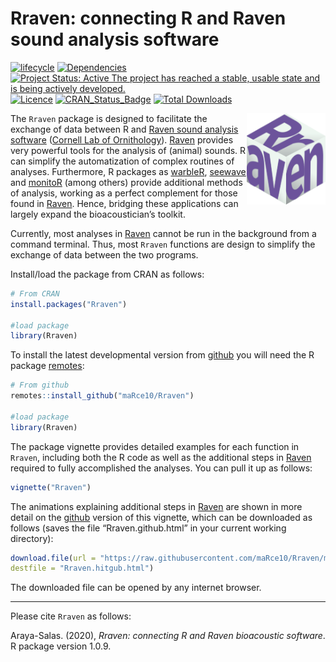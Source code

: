 Rraven: connecting R and Raven sound analysis software
================

<!-- README.md is generated from README.Rmd. Please edit that file -->
<!-- badges: start -->

[![lifecycle](https://img.shields.io/badge/lifecycle-maturing-brightgreen.svg)](https://lifecycle.r-lib.org/articles/stages.html)
[![Dependencies](https://tinyverse.netlify.com/badge/Rraven)](https://cran.r-project.org/package=Rraven)
[![Project Status: Active The project has reached a stable, usable state
and is being actively
developed.](https://www.repostatus.org/badges/latest/active.svg)](https://www.repostatus.org/#active)
[![Licence](https://img.shields.io/badge/https://img.shields.io/badge/licence-GPL--2-blue.svg)](https://www.gnu.org/licenses/gpl-3.0.en.html)
[![CRAN_Status_Badge](https://www.r-pkg.org/badges/version/Rraven)](https://cran.r-project.org/package=Rraven)
[![Total
Downloads](https://cranlogs.r-pkg.org/badges/grand-total/Rraven)](https://cranlogs.r-pkg.org/badges/grand-total/Rraven)
<!-- badges: end -->

<img src="vignettes/Rraven_sticker.png" alt="warbleR logo" align="right" width = "25%" height="25%"/>

The `Rraven` package is designed to facilitate the exchange of data
between R and [Raven sound analysis
software](https://www.ravensoundsoftware.com/) ([Cornell Lab of
Ornithology](https://www.birds.cornell.edu/home)).
[Raven](https://www.ravensoundsoftware.com/) provides very powerful
tools for the analysis of (animal) sounds. R can simplify the
automatization of complex routines of analyses. Furthermore, R packages
as [warbleR](https://cran.r-project.org/package=warbleR),
[seewave](https://cran.r-project.org/package=seewave) and
[monitoR](https://cran.r-project.org/package=monitoR) (among others)
provide additional methods of analysis, working as a perfect complement
for those found in [Raven](https://www.ravensoundsoftware.com/). Hence,
bridging these applications can largely expand the bioacoustician’s
toolkit.

Currently, most analyses in [Raven](https://www.ravensoundsoftware.com/)
cannot be run in the background from a command terminal. Thus, most
`Rraven` functions are design to simplify the exchange of data between
the two programs.

Install/load the package from CRAN as follows:

``` r
# From CRAN 
install.packages("Rraven")

#load package
library(Rraven)
```

To install the latest developmental version from
[github](https://github.com/) you will need the R package
[remotes](https://cran.r-project.org/package=devtools):

``` r
# From github
remotes::install_github("maRce10/Rraven")

#load package
library(Rraven)
```

The package vignette provides detailed examples for each function in
`Rraven`, including both the R code as well as the additional steps in
[Raven](https://www.ravensoundsoftware.com/) required to fully
accomplished the analyses. You can pull it up as follows:

``` r
vignette("Rraven")
```

The animations explaining additional steps in
[Raven](https://www.ravensoundsoftware.com/) are shown in more detail on
the [github](https://github.com/maRce10/Rraven) version of this
vignette, which can be downloaded as follows (saves the file
“Rraven.github.html” in your current working directory):

``` r
download.file(url = "https://raw.githubusercontent.com/maRce10/Rraven/master/gifs/Rraven.hitgub.html", 
destfile = "Rraven.hitgub.html")
```

The downloaded file can be opened by any internet browser.

------------------------------------------------------------------------

Please cite `Rraven` as follows:

Araya-Salas. (2020), *Rraven: connecting R and Raven bioacoustic
software*. R package version 1.0.9.
